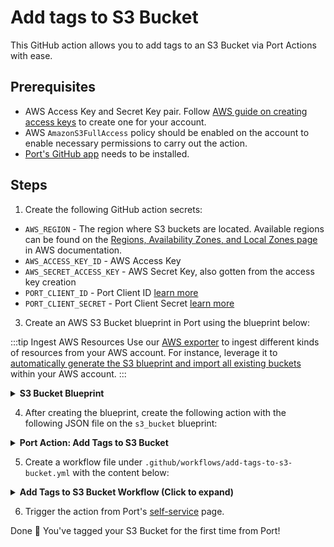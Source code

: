 # Add tags to S3 Bucket

This GitHub action allows you to add tags to an S3 Bucket via Port Actions with ease.

## Prerequisites

- AWS Access Key and Secret Key pair. Follow [AWS guide on creating access keys](https://docs.aws.amazon.com/IAM/latest/UserGuide/id_credentials_access-keys.html#Using_CreateAccessKey) to create one for your account.
- AWS `AmazonS3FullAccess` policy should be enabled on the account to enable necessary permissions to carry out the action.
- [Port's GitHub app](https://github.com/apps/getport-io) needs to be installed.

## Steps

1. Create the following GitHub action secrets:

- `AWS_REGION` - The region where S3 buckets are located. Available regions can be found on the [Regions, Availability Zones, and Local Zones page](https://docs.aws.amazon.com/AmazonRDS/latest/UserGuide/Concepts.RegionsAndAvailabilityZones.html#Concepts.RegionsAndAvailabilityZones.Regions) in AWS documentation.
- `AWS_ACCESS_KEY_ID` - AWS Access Key
- `AWS_SECRET_ACCESS_KEY` - AWS Secret Key, also gotten from the access key creation
- `PORT_CLIENT_ID` - Port Client ID [learn more](https://docs.getport.io/build-your-software-catalog/sync-data-to-catalog/api/#get-api-token)
- `PORT_CLIENT_SECRET` - Port Client Secret [learn more](https://docs.getport.io/build-your-software-catalog/sync-data-to-catalog/api/#get-api-token)

3. Create an AWS S3 Bucket blueprint in Port using the blueprint below:

:::tip Ingest AWS Resources
Use our [AWS exporter](/build-your-software-catalog/sync-data-to-catalog/cloud-providers/aws/Installation#terraform-installation-recommended) to ingest different kinds of resources from your AWS account. For instance, leverage it to [automatically generate the S3 blueprint and import all existing buckets](/build-your-software-catalog/sync-data-to-catalog/cloud-providers/aws/examples#s3-buckets) within your AWS account.
:::

<details>
<summary><b>S3 Bucket Blueprint</b></summary>

```json showLineNumbers
{
  "identifier": "s3_bucket",
  "description": "",
  "title": "S3 Bucket",
  "icon": "Bucket",
  "schema": {
    "properties": {
      "arn": {
        "type": "string",
        "title": "ARN"
      },
      "encryption": {
        "type": "array",
        "title": "Encryption"
      },
      "lifecycleRules": {
        "type": "array",
        "title": "Lifecycle Rules"
      },
      "link": {
        "type": "string",
        "title": "Link",
        "format": "url"
      },
      "publicAccess": {
        "type": "object",
        "title": "Public Access"
      },
      "regionalDomainName": {
        "type": "string",
        "title": "Regional Domain Name"
      },
      "tags": {
        "type": "array",
        "title": "Tags"
      },
      "versioningStatus": {
        "type": "string",
        "title": "Versioning Status",
        "enum": [
          "Enabled",
          "Suspended"
        ]
      }
    },
    "required": []
  },
  "mirrorProperties": {},
  "calculationProperties": {},
  "aggregationProperties": {},
  "relations": {}
}
```

</details>


4. After creating the blueprint, create the following action with the following JSON file on the `s3_bucket` blueprint:

<details>
<summary><b>Port Action: Add Tags to S3 Bucket</b></summary>

:::note Customisation
Replace the invocation method with your own repository details.
- `<GITHUB-ORG>` - your GitHub organization or user name.
- `<GITHUB-REPO-NAME>` - your GitHub repository name.
:::

```json showLineNumbers
{
  "identifier": "add_tags_to_s3_bucket",
  "title": "Add Tags to S3 Bucket",
  "icon": "AWS",
  "description": "Add tags to an S3 bucket",
  "trigger": {
    "type": "self-service",
    "operation": "DAY-2",
    "userInputs": {
      "properties": {
        "tags": {
          "icon": "DefaultProperty",
          "title": "Tags",
          "type": "object",
          "description": "Tags should be in key-value pairs like so: {\"key\": \"value\"}"
        }
      },
      "required": [
        "tags"
      ],
      "order": [
        "tags"
      ]
    },
    "blueprintIdentifier": "s3_bucket"
  },
  "invocationMethod": {
    "type": "GITHUB",
    "org": "<GITHUB-ORG>",
    "repo": "<GITHUB-REPO-NAME>",
    "workflow": "add-tags-to-s3-bucket.yml",
    "workflowInputs": {
      "tags": "{{ .inputs.tags }}",
      "context": {
        "entity": "{{ .entity }}",
        "blueprint": "{{ .action.blueprint }}",
        "runId": "{{ .run.id }}",
        "trigger": "{{ .trigger }}"
      }
    },
    "reportWorkflowStatus": true
  },
  "requiredApproval": false,
  "publish": true
}
```

</details>



5. Create a workflow file under `.github/workflows/add-tags-to-s3-bucket.yml` with the content below:

<details>
<summary><b>Add Tags to S3 Bucket Workflow (Click to expand)</b></summary>

```yaml showLineNumbers
name: Add Tags to S3 Bucket

on:
  workflow_dispatch:
    inputs:
      tags: # json object
        required: true
        type: string
      context:
        required: true
        type: string

jobs:
  tag-s3-bucket:
    runs-on: ubuntu-latest
    steps:
    - name: Inform starting of action
      uses: port-labs/port-github-action@v1
      with:
        clientId: ${{ secrets.PORT_CLIENT_ID }}
        clientSecret: ${{ secrets.PORT_CLIENT_SECRET }}
        operation: PATCH_RUN
        runId: ${{ fromJson(inputs.context).runId }}
        logMessage: |
          Starting a GitHub worklfow to tag the Azure resource: ${{fromJson(inputs.context).entity.identifier}} ... ⛴️

    - name: Configure AWS Credentials
      uses: aws-actions/configure-aws-credentials@v1
      if: always()
      with:
        aws-access-key-id: ${{ secrets.AWS_ACCESS_KEY_ID }}
        aws-secret-access-key: ${{ secrets.AWS_SECRET_ACCESS_KEY }}
        aws-region: ${{ secrets.AWS_REGION }}

    - name: Add Tags to S3 Bucket
      env:
        BUCKET_NAME: ${{ fromJson(inputs.context).entity.identifier }}
        TAGS_JSON: ${{ github.event.inputs.tags }}
      run: |
        # Extract key-value pairs from the JSON object
        # {
        #   "env": "test",
        #   "team": "beta"
        # }

        TAGS=$(echo "${TAGS_JSON}" | jq -r 'to_entries | map("\(.key)=\(.value)") | join(" ")')

        aws s3api put-bucket-tagging \
          --bucket ${BUCKET_NAME} \
          --tagging "TagSet=${TAGS}"

    - name: Create a log message
      uses: port-labs/port-github-action@v1
      with:
        clientId: ${{ secrets.PORT_CLIENT_ID }}
        clientSecret: ${{ secrets.PORT_CLIENT_SECRET }}
        baseUrl: https://api.getport.io
        operation: PATCH_RUN
        runId: ${{fromJson(inputs.context).runId}}
        logMessage: Added tags to ${{fromJson(inputs.context).entity.identifier}}
```

</details>

6. Trigger the action from Port's [self-service](https://app.getport.io/self-serve) page.

Done 🎉 You've tagged your S3 Bucket for the first time from Port!
